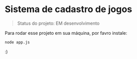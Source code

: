 <h1>Sistema de cadastro de jogos</h1>

> Status do projeto: EM desenvolvimento

Para rodar esse projeto em sua máquina, por favro instale:

```
node app.js
```
:)